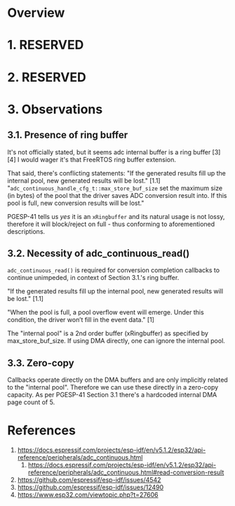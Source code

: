 # Overview

# 1. RESERVED

# 2. RESERVED

# 3. Observations

## 3.1. Presence of ring buffer

It's not officially stated, but it seems adc internal buffer is a ring buffer [3] [4]
I would wager it's that FreeRTOS ring buffer extension.

That said, there's conflicting statements:
"If the generated results fill up the internal pool, new generated results will be lost." [1.1]
"`adc_continuous_handle_cfg_t::max_store_buf_size` set the maximum size (in bytes) of the pool that the driver saves ADC conversion result into. If this pool is full, new conversion results will be lost."

PGESP-41 tells us *yes* it is an `xRingbuffer` and its natural usage is not lossy, therefore it will block/reject on full - thus conforming to aforementioned descriptions.

## 3.2. Necessity of adc_continuous_read()

`adc_continuous_read()` is required for conversion completion callbacks to continue unimpeded, in context of Section 3.1.'s ring buffer.

"If the generated results fill up the internal pool, new generated results will be lost." [1.1]

"When the pool is full, a pool overflow event will emerge. Under this condition, the driver won’t fill in the event data." [1]

The "internal pool" is a 2nd order buffer (xRingbuffer) as specified by max_store_buf_size.  If using DMA directly, one can ignore the internal pool.

## 3.3. Zero-copy

Callbacks operate directly on the DMA buffers and are only implicitly related to the "internal pool".  Therefore we can use these directly in a zero-copy capacity.  As per PGESP-41 Section 3.1 there's a hardcoded internal DMA page count of 5.

# References

1. https://docs.espressif.com/projects/esp-idf/en/v5.1.2/esp32/api-reference/peripherals/adc_continuous.html
    1. https://docs.espressif.com/projects/esp-idf/en/v5.1.2/esp32/api-reference/peripherals/adc_continuous.html#read-conversion-result
2. https://github.com/espressif/esp-idf/issues/4542
3. https://github.com/espressif/esp-idf/issues/12490
4. https://www.esp32.com/viewtopic.php?t=27606